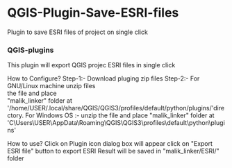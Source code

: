# QGIS-Plugin-Save-ESRI-files
Plugin to save ESRI files of project on single click

### QGIS-plugins
This plugin will export QGIS projec ESRI files in single click

How to Configure?
Step-1:- 	Download pluging zip files 
Step-2:- 	For GNU/Linux machine unzip files <br />the file and place <br />"malik_linker" folder at '/home/USER/.local/share/QGIS/QGIS3/profiles/default/python/plugins/'directory. 
		For Windows OS :- unzip the file and place "malik_linker" folder at 'C\Users\USER\AppData\Roaming\QGIS\QGIS3\profiles\default\python\plugins\'
		
		
How to use?
Click on Plugin icon
dialog box will appear
click on "Export ESRI file" button to export ESRI
Result will be saved in "malik_linker/ESRI/" folder
